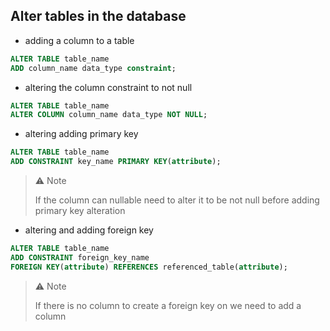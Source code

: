
## Alter tables in the database

- adding a column to a table

```Sql
ALTER TABLE table_name 
ADD column_name data_type constraint;
```

- altering the column constraint to not null

```Sql
ALTER TABLE table_name 
ALTER COLUMN column_name data_type NOT NULL;
```

- altering adding primary key

```Sql
ALTER TABLE table_name 
ADD CONSTRAINT key_name PRIMARY KEY(attribute);
```

>⚠️ Note
>
>If the column can nullable need to alter it to be not null before adding primary key alteration

- altering and adding foreign key

```Sql
ALTER TABLE table_name 
ADD CONSTRAINT foreign_key_name 
FOREIGN KEY(attribute) REFERENCES referenced_table(attribute);
```

>⚠️ Note
>
>If there is no column to create a foreign key on we need to add a column
